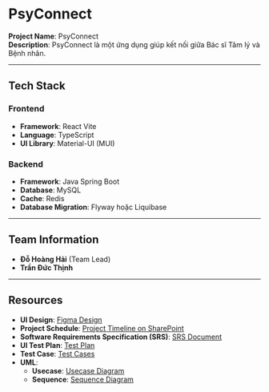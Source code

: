 # PsyConnect

**Project Name**: PsyConnect  
**Description**: PsyConnect là một ứng dụng giúp kết nối giữa Bác sĩ Tâm lý và Bệnh nhân.

---

## Tech Stack

### Frontend

- **Framework**: React Vite
- **Language**: TypeScript
- **UI Library**: Material-UI (MUI)

### Backend

- **Framework**: Java Spring Boot
- **Database**: MySQL
- **Cache**: Redis
- **Database Migration**: Flyway hoặc Liquibase

---

## Team Information

- **Đỗ Hoàng Hải** (Team Lead)
- **Trần Đức Thịnh**

---

## Resources

- **UI Design**: [Figma Design](https://www.figma.com/design/ImAcZbsorfdWea81sYRz6t/Gdnm?t=a1p0Ei64jK3D6v6J-1)
- **Project Schedule**: [Project Timeline on SharePoint](https://daihocphenikaa-my.sharepoint.com/:x:/g/personal/21012870_st_phenikaa-uni_edu_vn/EWS60KnAtf9IjZjAlbrW6RQBTwUgVj4pFWBT2zdwNw3IzA?e=8rmiWa)
- **Software Requirements Specification (SRS)**: [SRS Document](https://daihocphenikaa-my.sharepoint.com/:w:/g/personal/21012870_st_phenikaa-uni_edu_vn/EbjqnUGWFfxEvEZqY28IvMABhlpBSN3f5geiIsE2Ws9fwQ?e=sUkB5u)
- **UI Test Plan**: [Test Plan](https://daihocphenikaa-my.sharepoint.com/:w:/r/personal/21012870_st_phenikaa-uni_edu_vn/_layouts/15/Doc.aspx?sourcedoc=%7BCB31C9E7-765D-4C6C-8CDB-F0DAD6A655AA%7D&file=Document%201.docx&action=editnew&mobileredirect=true&wdNewAndOpenCt=1731395842976&ct=1731395843596&wdOrigin=OFFICECOM-WEB.MAIN.NEW&wdPreviousSessionSrc=HarmonyWeb&wdPreviousSession=3a721f91-eb4a-4786-922f-27933c6ddb62&cid=42872a11-154d-4a5b-b46a-9d03457a5254)
- **Test Case**: [Test Cases](https://daihocphenikaa-my.sharepoint.com/:x:/g/personal/21012870_st_phenikaa-uni_edu_vn/ETCoIg7bxyNBpSk8xgSwqCUBm9WYSPNG1mfSaPDBvrCEQQ?e=TK0jkb)
- **UML**:
  - **Usecase**: [Usecase Diagram](https://drive.google.com/file/d/1WoRwO4a4IhdrMQBNu2FmigB5DSY9Kray/view?usp=drive_link)
  - **Sequence**: [Sequence Diagram](https://drive.google.com/file/d/1IG9OMtPYQkSo2NzwlwQYSPiIZi-hOXAY/view?usp=drive_link)

